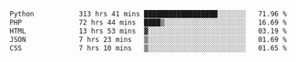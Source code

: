 <!--START_SECTION:waka-->

```txt
Python           313 hrs 41 mins ██████████████████░░░░░░░   71.96 %
PHP              72 hrs 44 mins  ████▒░░░░░░░░░░░░░░░░░░░░   16.69 %
HTML             13 hrs 53 mins  ▓░░░░░░░░░░░░░░░░░░░░░░░░   03.19 %
JSON             7 hrs 23 mins   ▒░░░░░░░░░░░░░░░░░░░░░░░░   01.69 %
CSS              7 hrs 10 mins   ▒░░░░░░░░░░░░░░░░░░░░░░░░   01.65 %
```

<!--END_SECTION:waka-->
